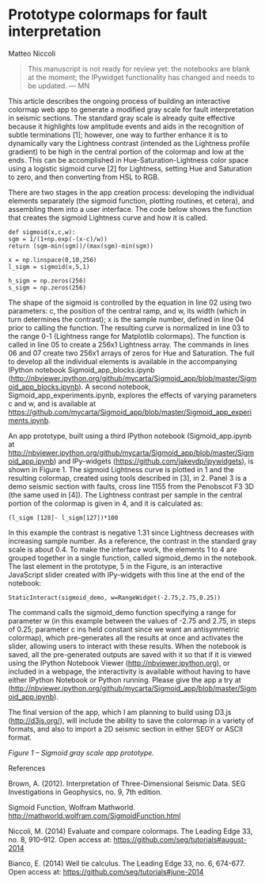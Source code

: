 # Prototype colormaps for fault interpretation

Matteo Niccoli

> This manuscript is not ready for review yet: the notebooks are blank at the moment; the IPywidget functionality has changed and needs to be updated. &mdash; MN

This article describes the ongoing process of building an interactive colormap web app to generate a modified gray scale for fault interpretation in seismic sections. The standard gray scale is already quite effective because it highlights low amplitude events and aids in the recognition of subtle terminations [1]; however, one way to further enhance it is to dynamically vary the Lightness contrast (intended as the Lightness profile gradient) to be high in the central portion of the colormap and low at the ends. This can be accomplished in Hue-Saturation-Lightness color space using a logistic sigmoid curve [2] for Lightness, setting Hue and Saturation to zero, and then converting from HSL to RGB. 

There are two stages in the app creation process: developing the individual elements separately (the sigmoid function, plotting routines, et cetera), and assembling them into a user interface. The code below shows the function that creates the sigmoid Lightness curve and how it is called.

    def sigmoid(x,c,w):
    sgm = 1/(1+np.exp(-(x-c)/w))
    return (sgm-min(sgm))/(max(sgm)-min(sgm))

    x = np.linspace(0,10,256)
    l_sigm = sigmoid(x,5,1)

    h_sigm = np.zeros(256)
    s_sigm = np.zeros(256)

The shape of the sigmoid is controlled by the equation in line 02 using two parameters: c, the position of the central ramp, and w, its width (which in turn determines the contrast); x is the sample number, defined in line 04 prior to calling the function. The resulting curve is normalized in line 03 to the range 0-1 (Lightness range for Matplotlib colormaps). The function is called in line 05 to create a 256x1 Lightness array. The commands in lines 06 and 07 create two 256x1 arrays of zeros for Hue and Saturation. The full to develop all the individual elements is available in the accompanying IPython notebook Sigmoid_app_blocks.ipynb (http://nbviewer.ipython.org/github/mycarta/Sigmoid_app/blob/master/Sigmoid_app_blocks.ipynb). A second notebook, Sigmoid_app_experiments.ipynb, explores the effects of varying parameters c and w, and is available at https://github.com/mycarta/Sigmoid_app/blob/master/Sigmoid_app_experiments.ipynb.

An app prototype, built using a third IPython notebook (Sigmoid_app.ipynb at http://nbviewer.ipython.org/github/mycarta/Sigmoid_app/blob/master/Sigmoid_app.ipynb) and IPy-widgets (https://github.com/jakevdp/ipywidgets), is shown in Figure 1. The sigmoid Lightness curve is plotted in 1 and the resulting colormap, created using tools described in [3], in 2. Panel 3 is a demo seismic section with faults, cross line 1155 from the Penobscot F3 3D (the same used in [4]). The Lightness contrast per sample in the central portion of the colormap is given in 4, and it is calculated as:

    (l_sigm [128]- l_sigm[127])*100

In this example the contrast is negative 1.31 since Lightness decreases with increasing sample number. As a reference, the contrast in the standard gray scale is about 0.4. 
To make the interface work, the elements 1 to 4 are grouped together in a single function, called sigmoid_demo in the notebook. The last element in the prototype, 5 in the Figure, is an interactive JavaScript slider created with IPy-widgets with this line at the end of the notebook:

    StaticInteract(sigmoid_demo, w=RangeWidget(-2.75,2.75,0.25))

The command calls the sigmoid_demo function specifying a range for parameter w (in this example between the values of -2.75 and 2.75, in steps of 0.25; parameter c ins held constant since we want an antisymmetric colormap), which pre-generates all the results at once and activates the slider, allowing users to interact with these results. When the notebook is saved, all the pre-generated outputs are saved with it so that if it is viewed using the IPython Notebook Viewer (http://nbviewer.ipython.org), or included in a webpage, the interactivity is available without having to have either IPython Notebook or Python running. Please give the app a try at (http://nbviewer.ipython.org/github/mycarta/Sigmoid_app/blob/master/Sigmoid_app.ipynb).

The final version of the app, which I am planning to build using D3.js (http://d3js.org/), will include the ability to save the colormap in a variety of formats, and also to import a 2D seismic section in either SEGY or ASCII format.

_Figure 1 – Sigmoid gray scale app prototype._

References

Brown, A. (2012). Interpretation of Three-Dimensional Seismic Data. SEG Investigations in Geophysics, no. 9, 7th edition.

Sigmoid Function, Wolfram Mathworld. http://mathworld.wolfram.com/SigmoidFunction.html

Niccoli, M. (2014) Evaluate and compare colormaps. The Leading Edge 33, no. 8, 910–912. Open access at: https://github.com/seg/tutorials#august-2014

Bianco, E. (2014) Well tie calculus. The Leading Edge 33, no. 6, 674-677. Open access at: https://github.com/seg/tutorials#june-2014
